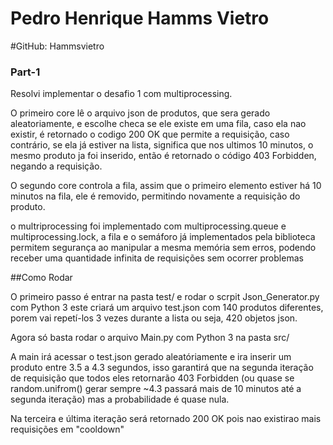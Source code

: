 # Pedro Henrique Hamms Vietro
#GitHub: Hammsvietro


### Part-1

Resolvi implementar o desafio 1 com multiprocessing.

O primeiro core lê o arquivo json de produtos, que sera gerado aleatoriamente, e escolhe checa se ele existe em uma fila, caso ela nao existir, é retornado o codigo 200 OK que permite a requisição, caso contrário, se ela já estiver na lista, significa que nos ultimos 10 minutos, o mesmo produto ja foi inserido, então é retornado o código 403 Forbidden, negando a requisição.

O segundo core controla a fila, assim que o primeiro elemento estiver há 10 minutos na fila, ele é removido, permitindo novamente a requisição do produto.

o multriprocessing foi implementado com multiprocessing.queue e multiprocessing.lock, a fila e o semáforo já implementados pela biblioteca permitem segurança ao manipular a mesma memória sem erros, podendo receber uma quantidade infinita de requisições sem ocorrer problemas


##Como Rodar

O primeiro passo é entrar na pasta test/ e rodar o scrpit Json_Generator.py com Python 3 este criará um arquivo test.json com 140 produtos diferentes, porem vai repetí-los 3 vezes durante a lista ou seja, 420 objetos json.

Agora só basta rodar o arquivo Main.py com Python 3 na pasta src/

A main irá acessar o test.json gerado aleatóriamente e ira inserir um produto entre 3.5 a 4.3 segundos, isso garantirá que na segunda iteração de requisição que todos eles retornarão 403 Forbidden (ou quase se random.unifrom() gerar sempre ~4.3 passará mais de 10 minutos até a segunda iteração) mas a probabilidade é quase nula.

Na terceira e última iteração será retornado 200 OK pois nao existirao mais requisições em "cooldown"
